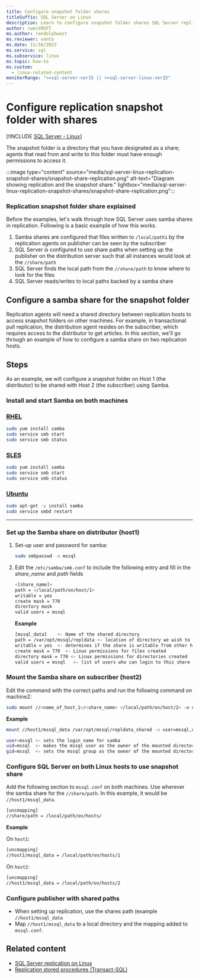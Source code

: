 ```yaml
---
title: Configure snapshot folder shares
titleSuffix: SQL Server on Linux
description: Learn to configure snapshot folder shares SQL Server replication on Linux.
author: rwestMSFT
ms.author: randolphwest
ms.reviewer: vanto
ms.date: 11/16/2023
ms.service: sql
ms.subservice: linux
ms.topic: how-to
ms.custom:
  - linux-related-content
monikerRange: ">=sql-server-ver15 || >=sql-server-linux-ver15"
---
```

# Configure replication snapshot folder with shares

[!INCLUDE [SQL Server - Linux](../includes/applies-to-version/sql-linux.md)]

The snapshot folder is a directory that you have designated as a share; agents that read from and write to this folder must have enough permissions to access it.

:::image type="content" source="media/sql-server-linux-replication-snapshot-shares/snapshot-share-replication.png" alt-text="Diagram showing replication and the snapshot share." lightbox="media/sql-server-linux-replication-snapshot-shares/snapshot-share-replication.png":::

### Replication snapshot folder share explained

Before the examples, let's walk through how SQL Server uses samba shares in replication. Following is a basic example of how this works.

1. Samba shares are configured that files written to `/local/path1` by the replication agents on publisher can be seen by the subscriber
1. SQL Server is configured to use share paths when setting up the publisher on the distribution server such that all instances would look at the `//share/path`
1. SQL Server finds the local path from the `//share/path` to know where to look for the files
1. SQL Server reads/writes to local paths backed by a samba share

## Configure a samba share for the snapshot folder

Replication agents will need a shared directory between replication hosts to access snapshot folders on other machines. For example, in transactional pull replication, the distribution agent resides on the subscriber, which requires access to the distributor to get articles. In this section, we'll go through an example of how to configure a samba share on two replication hosts.

## Steps

As an example, we will configure a snapshot folder on Host 1 (the distributor) to be shared with Host 2 (the subscriber) using Samba.

### Install and start Samba on both machines

### [RHEL](#tab/rhel)

```bash
sudo yum install samba
sudo service smb start
sudo service smb status
```

### [SLES](#tab/sles)

```bash
sudo yum install samba
sudo service smb start
sudo service smb status
```

### [Ubuntu](#tab/ubuntu)

```bash
sudo apt-get -y install samba
sudo service smbd restart
```

---

### Set up the Samba share on distributor (host1)

1. Set-up user and password for samba:

   ```bash
   sudo smbpasswd -a mssql
   ```

1. Edit the `/etc/samba/smb.conf` to include the following entry and fill in the *share_name* and *path* fields

   ```bash
   <[share_name]>
   path = </local/path/on/host/1>
   writable = yes
   create mask = 770
   directory mask
   valid users = mssql
   ```

   **Example**

   ```bash
   [mssql_data]    <- Name of the shared directory
   path = /var/opt/mssql/repldata <- location of directory we wish to share
   writable = yes  <- determines if the share is writable from other hosts
   create mask = 770  <- Linux permissions for files created
   directory mask = 770 <- Linux permissions for directories created
   valid users = mssql   <- list of users who can login to this share
   ```

### Mount the Samba share on subscriber (host2)

Edit the command with the correct paths and run the following command on machine2:

```bash
sudo mount //<name_of_host_1>/<share_name> </local/path/on/host/2> -o user=mssql,uid=mssql,gid=mssql
```

**Example**

```bash
mount //host1/mssql_data /var/opt/mssql/repldata_shared -o user=mssql,uid=mssql,gid=mssql

user=mssql <- sets the login name for samba
uid=mssql  <- makes the mssql user as the owner of the mounted directory
gid=mssql  <- sets the mssql group as the owner of the mounted directory
```

### Configure SQL Server on both Linux hosts to use snapshot share

Add the following section to `mssql.conf` on both machines. Use wherever the samba share for the `//share/path`. In this example, it would be `//host1/mssql_data`.

```bash
[uncmapping]
//share/path = /local/path/on/hosts/
```

**Example**

On `host1`:

```bash
[uncmapping]
//host1/mssql_data = /local/path/on/hosts/1
```

On `host2`:

```bash
[uncmapping]
//host1/mssql_data = /local/path/on/hosts/2
```

### Configure publisher with shared paths

- When setting up replication, use the shares path (example `//host1/mssql_data`
- Map `//host1/mssql_data` to a local directory and the mapping added to `mssql.conf`.

## Related content

- [SQL Server replication on Linux](sql-server-linux-replication.md)
- [Replication stored procedures (Transact-SQL)](../relational-databases/system-stored-procedures/replication-stored-procedures-transact-sql.md)
